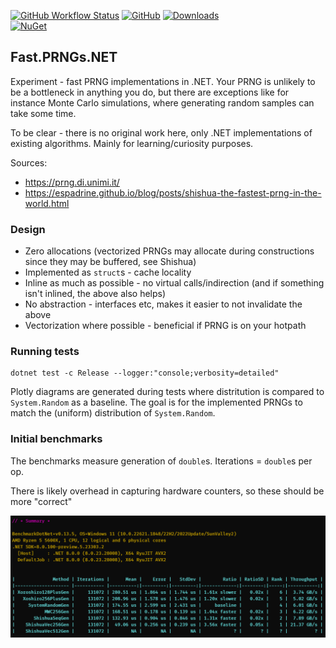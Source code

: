 [![GitHub Workflow Status](https://img.shields.io/github/actions/workflow/status/martinothamar/Fast.PRNGs.NET/build.yml?branch=main)](https://github.com/martinothamar/Fast.PRNGs.NET/actions)
[![GitHub](https://img.shields.io/github/license/martinothamar/Fast.PRNGs.NET?style=flat-square)](https://github.com/martinothamar/Fast.PRNGs.NET/blob/main/LICENSE)
[![Downloads](https://img.shields.io/nuget/dt/Fast.PRNGs?style=flat-square)](https://www.nuget.org/packages/Fast.PRNGs/)<br/>
[![NuGet](https://img.shields.io/nuget/v/Fast.PRNGs?label=Fast.PRNGs)](https://www.nuget.org/packages/Fast.PRNGs)<br/>

## Fast.PRNGs.NET

Experiment - fast PRNG implementations in .NET.
Your PRNG is unlikely to be a bottleneck in anything you do, but there are exceptions like for instance Monte Carlo simulations, where generating random samples can take some time.

To be clear - there is no original work here, only .NET implementations of existing algorithms.
Mainly for learning/curiosity purposes.

Sources:
* https://prng.di.unimi.it/
* https://espadrine.github.io/blog/posts/shishua-the-fastest-prng-in-the-world.html

### Design

* Zero allocations (vectorized PRNGs may allocate during constructions since they may be buffered, see Shishua)
* Implemented as `struct`s - cache locality
* Inline as much as possible - no virtual calls/indirection (and if something isn't inlined, the above also helps)
* No abstraction - interfaces etc, makes it easier to not invalidate the above
* Vectorization where possible - beneficial if PRNG is on your hotpath

### Running tests

```pwsh
dotnet test -c Release --logger:"console;verbosity=detailed"
```

Plotly diagrams are generated during tests where distritution is compared to `System.Random` as a baseline.
The goal is for the implemented PRNGs to match the (uniform) distribution of `System.Random`.

### Initial benchmarks

The benchmarks measure generation of `double`s.
Iterations = `double`s per op.

There is likely overhead in capturing hardware counters, so these should be more "correct"

![Scaling iterations](/img/perf-scaling-2.png "Scaling iterations")

